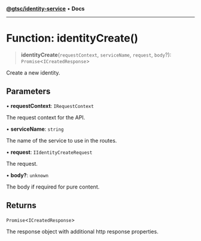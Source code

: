 [**@gtsc/identity-service**](../overview.md) • **Docs**

***

# Function: identityCreate()

> **identityCreate**(`requestContext`, `serviceName`, `request`, `body`?): `Promise`\<`ICreatedResponse`\>

Create a new identity.

## Parameters

• **requestContext**: `IRequestContext`

The request context for the API.

• **serviceName**: `string`

The name of the service to use in the routes.

• **request**: `IIdentityCreateRequest`

The request.

• **body?**: `unknown`

The body if required for pure content.

## Returns

`Promise`\<`ICreatedResponse`\>

The response object with additional http response properties.
